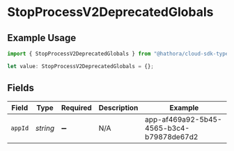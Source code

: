# StopProcessV2DeprecatedGlobals

## Example Usage

```typescript
import { StopProcessV2DeprecatedGlobals } from "@hathora/cloud-sdk-typescript/models/operations";

let value: StopProcessV2DeprecatedGlobals = {};
```

## Fields

| Field                                    | Type                                     | Required                                 | Description                              | Example                                  |
| ---------------------------------------- | ---------------------------------------- | ---------------------------------------- | ---------------------------------------- | ---------------------------------------- |
| `appId`                                  | *string*                                 | :heavy_minus_sign:                       | N/A                                      | app-af469a92-5b45-4565-b3c4-b79878de67d2 |